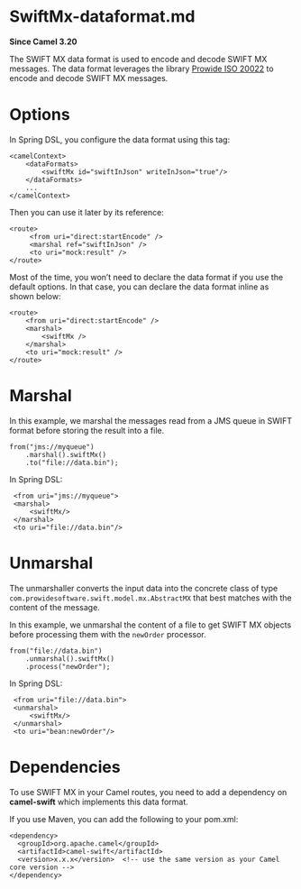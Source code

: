 # SwiftMx-dataformat.md

**Since Camel 3.20**

The SWIFT MX data format is used to encode and decode SWIFT MX messages.
The data format leverages the library [Prowide ISO
20022](https://github.com/prowide/prowide-iso20022) to encode and decode
SWIFT MX messages.

# Options

In Spring DSL, you configure the data format using this tag:

    <camelContext>
        <dataFormats>
            <swiftMx id="swiftInJson" writeInJson="true"/>
        </dataFormats>
        ...
    </camelContext>

Then you can use it later by its reference:

    <route>
         <from uri="direct:startEncode" />
         <marshal ref="swiftInJson" />
         <to uri="mock:result" />
    </route>

Most of the time, you won’t need to declare the data format if you use
the default options. In that case, you can declare the data format
inline as shown below:

    <route>
        <from uri="direct:startEncode" />
        <marshal>
            <swiftMx />
        </marshal>
        <to uri="mock:result" />
    </route>

# Marshal

In this example, we marshal the messages read from a JMS queue in SWIFT
format before storing the result into a file.

    from("jms://myqueue")
        .marshal().swiftMx()
        .to("file://data.bin");

In Spring DSL:

     <from uri="jms://myqueue">
     <marshal>
         <swiftMx/>
     </marshal>
     <to uri="file://data.bin"/>

# Unmarshal

The unmarshaller converts the input data into the concrete class of type
`com.prowidesoftware.swift.model.mx.AbstractMX` that best matches with
the content of the message.

In this example, we unmarshal the content of a file to get SWIFT MX
objects before processing them with the `newOrder` processor.

    from("file://data.bin")
        .unmarshal().swiftMx()
        .process("newOrder");

In Spring DSL:

     <from uri="file://data.bin">
     <unmarshal>
         <swiftMx/>
     </unmarshal>
     <to uri="bean:newOrder"/>

# Dependencies

To use SWIFT MX in your Camel routes, you need to add a dependency on
**camel-swift** which implements this data format.

If you use Maven, you can add the following to your pom.xml:

    <dependency>
      <groupId>org.apache.camel</groupId>
      <artifactId>camel-swift</artifactId>
      <version>x.x.x</version>  <!-- use the same version as your Camel core version -->
    </dependency>
